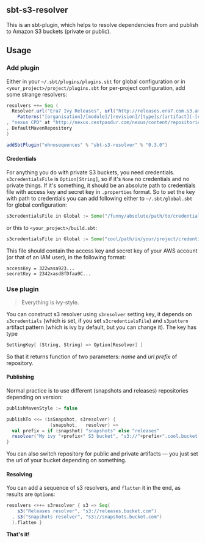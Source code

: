## sbt-s3-resolver

This is an sbt-plugin, which helps to resolve dependencies from and publish to Amazon S3 buckets (private or public).

## Usage

### Add plugin

Either in your `~/.sbt/plugins/plugins.sbt` for global configuration or in `<your_project>/project/plugins.sbt` for per-project configuration, add some strange resolvers:

```scala
resolvers ++= Seq (
  Resolver.url("Era7 Ivy Releases", url("http://releases.era7.com.s3.amazonaws.com"))(
    Patterns("[organisation]/[module]/[revision]/[type]s/[artifact](-[classifier]).[ext]"))
, "nexus CPD" at "http://nexus.cestpasdur.com/nexus/content/repositories/everything/"
, DefaultMavenRepository
)

addSbtPlugin("ohnosequences" % "sbt-s3-resolver" % "0.3.0")
```

#### Credentials

For anything you do with private S3 buckets, you need credentials. `s3credentialsFile` is `Option[String]`, so if it's `None` no credentials and no private things. If it's something, it should be an absolute path to credentials file with access key and secret key in `.properties` format. So to set the key with path to credentials you can add following either to `~/.sbt/global.sbt` for global configuration:

```scala
s3credentialsFile in Global := Some("/funny/absolute/path/to/credentials.properties")
```

or this to `<your_project>/build.sbt`:

```scala
s3credentialsFile in Global := Some("cool/path/in/your/project/credentials.properties")
```

This file should contain the access key and secret key of your AWS account (or that of an IAM user), in the following format:

```
accessKey = 322wasa923...
secretKey = 2342xasd8fDfaa9C...
```

### Use plugin

> Everything is ivy-style.

You can construct s3 resolver using `s3resolver` setting key, it depends on `s3credentials` (which is set, if you set `s3credentialsFile`) and `s3pattern` artifact pattern (which is ivy by default, but you can change it). The key has type 

```scala
SettingKey[ (String, String) => Option[Resolver] ]
```

So that it returns function of two parameters: _name_ and _url prefix_ of repository.

#### Publishing

Normal practice is to use different (snapshots and releases) repositories depending on version:

```scala
publishMavenStyle := false

publishTo <<= (isSnapshot, s3resolver) { 
                (snapshot,   resolver) => 
  val prefix = if (snapshot) "snapshots" else "releases"
  resolver("My ivy "+prefix+" S3 bucket", "s3://"+prefix+".cool.bucket.com")
}
```

You can also switch repository for public and private artifacts — you just set the url of your bucket depending on something.

#### Resolving

You can add a sequence of s3 resolvers, and `flatten` it in the end, as results are `Option`s:

```scala
resolvers <++= s3resolver { s3 => Seq(
    s3("Releases resolver", "s3://releases.bucket.com")
  , s3("Snapshots resolver", "s3://snapshots.bucket.com")
  ).flatten }
```

**That's it!**
